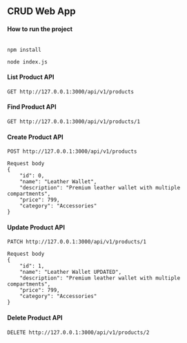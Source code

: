 ## CRUD Web App

#### How to run the project

```console

npm install

node index.js

```

#### List Product API

```
GET http://127.0.0.1:3000/api/v1/products
```

#### Find Product API

```
GET http://127.0.0.1:3000/api/v1/products/1
```

#### Create Product API

```
POST http://127.0.0.1:3000/api/v1/products

Request body
{
	"id": 0,
	"name": "Leather Wallet",
	"description": "Premium leather wallet with multiple compartments",
	"price": 799,
	"category": "Accessories"
}
```

#### Update Product API

```
PATCH http://127.0.0.1:3000/api/v1/products/1

Request body
{
	"id": 1,
	"name": "Leather Wallet UPDATED",
	"description": "Premium leather wallet with multiple compartments",
	"price": 799,
	"category": "Accessories"
}
```

#### Delete Product API

```
DELETE http://127.0.0.1:3000/api/v1/products/2
```
